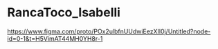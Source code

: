 # RancaToco_Isabelli
 
https://www.figma.com/proto/POx2ulbfnUUdwiEezXIl0j/Untitled?node-id=0-1&t=H5VimAT44MH0YH8r-1
